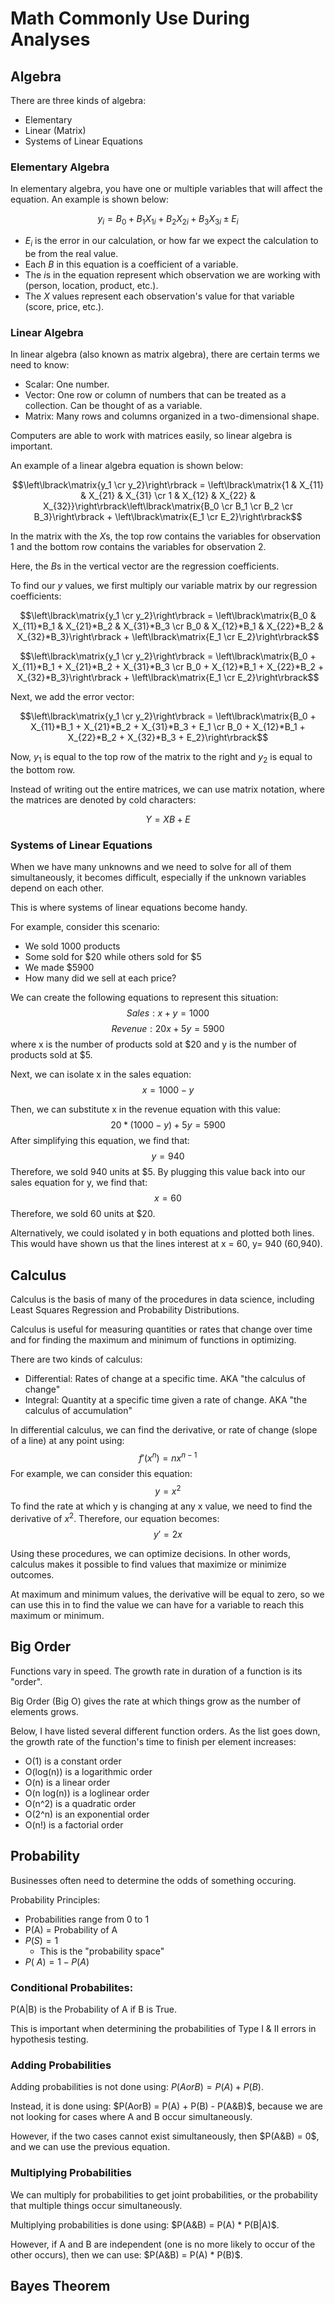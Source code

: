 # Math Commonly Use During Analyses
## Algebra
There are three kinds of algebra:
- Elementary
- Linear (Matrix) 
- Systems of Linear Equations
### Elementary Algebra
In elementary algebra, you have one or multiple variables that will affect the equation. An example is shown below:

$$y_i = {B_0+B_1X_{1i}+B_2X_{2i}+B_3X_{3i} \pm E_i}$$

- *E<sub>i</sub>* is the error in our calculation, or how far we expect the calculation to be from the real value.
- Each *B* in this equation is a coefficient of a variable.
- The *i*s in the equation represent which observation we are working with (person, location, product, etc.).
- The *X* values represent each observation's value for that variable (score, price, etc.).

### Linear Algebra
In linear algebra (also known as matrix algebra), there are certain terms we need to know:
- Scalar: One number.
- Vector: One row or column of numbers that can be treated as a collection. Can be thought of as a variable.
- Matrix: Many rows and columns organized in a two-dimensional shape.

Computers are able to work with matrices easily, so linear algebra is important.

An example of a linear algebra equation is shown below:

$$\left\lbrack\matrix{y_1 \cr y_2}\right\rbrack = \left\lbrack\matrix{1 & X_{11} & X_{21} & X_{31} \cr 1 & X_{12} & X_{22} & X_{32}}\right\rbrack\left\lbrack\matrix{B_0 \cr B_1 \cr B_2 \cr B_3}\right\rbrack + \left\lbrack\matrix{E_1 \cr E_2}\right\rbrack$$

In the matrix with the *X*s, the top row contains the variables for observation 1 and the bottom row contains the variables for observation 2.

Here, the *B*s in the vertical vector are the regression coefficients.

To find our *y* values, we first multiply our variable matrix by our regression coefficients:

$$\left\lbrack\matrix{y_1 \cr y_2}\right\rbrack = \left\lbrack\matrix{B_0 & X_{11}*B_1 & X_{21}*B_2 & X_{31}*B_3 \cr B_0 & X_{12}*B_1 & X_{22}*B_2 & X_{32}*B_3}\right\rbrack + \left\lbrack\matrix{E_1 \cr E_2}\right\rbrack$$

$$\left\lbrack\matrix{y_1 \cr y_2}\right\rbrack = \left\lbrack\matrix{B_0 + X_{11}*B_1 + X_{21}*B_2 + X_{31}*B_3 \cr B_0 + X_{12}*B_1 + X_{22}*B_2 + X_{32}*B_3}\right\rbrack + \left\lbrack\matrix{E_1 \cr E_2}\right\rbrack$$

Next, we add the error vector:

$$\left\lbrack\matrix{y_1 \cr y_2}\right\rbrack = \left\lbrack\matrix{B_0 + X_{11}*B_1 + X_{21}*B_2 + X_{31}*B_3 + E_1 \cr B_0 + X_{12}*B_1 + X_{22}*B_2 + X_{32}*B_3 + E_2}\right\rbrack$$

Now, *y*<sub>1</sub> is equal to the top row of the matrix to the right and *y*<sub>2</sub> is equal to the bottom row.

Instead of writing out the entire matrices, we can use matrix notation, where the matrices are denoted by cold characters:

$$Y = XB + E$$

### Systems of Linear Equations
When we have many unknowns and we need to solve for all of them simultaneously, it becomes difficult, especially if the unknown variables depend on each other.

This is where systems of linear equations become handy.

For example, consider this scenario:
- We sold 1000 products
- Some sold for $20 while others sold for $5
- We made $5900
- How many did we sell at each price?

We can create the following equations to represent this situation:
$$Sales: x+y=1000$$
$$Revenue: 20x+5y=5900$$
where x is the number of products sold at $20 and y is the number of products sold at $5.

Next, we can isolate x in the sales equation:
$$x = 1000-y$$

Then, we can substitute x in the revenue equation with this value:
$$20*(1000-y)+5y=5900$$
After simplifying this equation, we find that:
$$y = 940$$
Therefore, we sold 940 units at $5. By plugging this value back into our sales equation for y, we find that:
$$x = 60$$
Therefore, we sold 60 units at $20.

Alternatively, we could isolated y in both equations and plotted both lines. This would have shown us that the lines interest at x = 60, y= 940 (60,940).
## Calculus
Calculus is the basis of many of the procedures in data science, including Least Squares Regression and Probability Distributions.

Calculus is useful for measuring quantities or rates that change over time and for finding the maximum and minimum of functions in optimizing.

There are two kinds of calculus:
- Differential: Rates of change at a specific time. AKA "the calculus of change"
- Integral: Quantity at a specific time given a rate of change. AKA "the calculus of accumulation"

In differential calculus, we can find the derivative, or rate of change (slope of a line) at any point using:
$$f'(x^n) = n{x^{n-1}}$$
For example, we can consider this equation:
$$y = x^2$$
To find the rate at which y is changing at any x value, we need to find the derivative of $x^2$. Therefore, our equation becomes:
$$y' = 2x$$

Using these procedures, we can optimize decisions. In other words, calculus makes it possible to find values that maximize or minimize outcomes.

At maximum and minimum values, the derivative will be equal to zero, so we can use this in to find the value we can have for a variable to reach this maximum or minimum.
## Big Order
Functions vary in speed. The growth rate in duration of a function is its "order".

Big Order (Big O) gives the rate at which things grow as the number of elements grows.

Below, I have listed several different function orders. As the list goes down, the growth rate of the function's time to finish per element increases:
- O(1) is a constant order
- O(log(n)) is a logarithmic order
- O(n) is a linear order
- O(n log(n)) is a loglinear order
- O(n^2) is a quadratic order
- O(2^n) is an exponential order
- O(n!) is a factorial order

## Probability
Businesses often need to determine the odds of something occuring.

Probability Principles:
- Probabilities range from 0 to 1
- P(A) = Probability of A
- $P(S) = 1$
  - This is the "probability space"
- $P(~A) = 1-P(A)$

### Conditional Probabilites:
P(A|B) is the Probability of A if B is True.

This is important when determining the probabilities of Type I & II errors in hypothesis testing.
### Adding Probabilities
Adding probabilities is not done using: $P(A or B) = P(A) + P(B)$.

Instead, it is done using: $P(AorB) = P(A) + P(B) - P(A&B)$, because we are not looking for cases where A and B occur simultaneously. 

However, if the two cases cannot exist simultaneously, then $P(A&B) = 0$, and we can use the previous equation.
### Multiplying Probabilities
We can multiply for probabilities to get joint probabilities, or the probability that multiple things occur simultaneously.

Multiplying probabilities is done using: $P(A&B) = P(A) * P(B|A)$. 

However, if A and B are independent (one is no more likely to occur of the other occurs), then we can use: $P(A&B) = P(A) * P(B)$.
## Bayes Theorem
